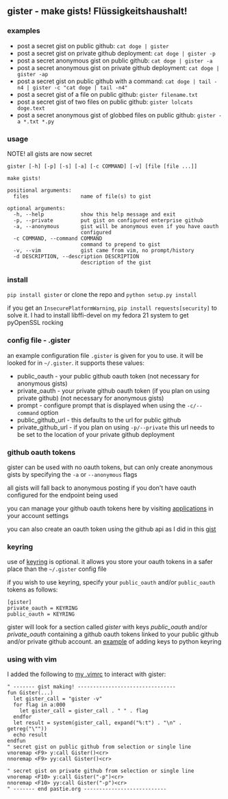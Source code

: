 ## gister - make gists! Flüssigkeitshaushalt!

### examples
* post a secret gist on public github:
`cat doge | gister`
* post a secret gist on private github deployment:
`cat doge | gister -p`
* post a secret anonymous gist on public github:
`cat doge | gister -a`
* post a secret anonymous gist on private github deployment:
`cat doge | gister -ap`
* post a secret gist on public github with a command:
`cat doge | tail -n4 | gister -c "cat doge | tail -n4"`
* post a secret gist of a file on public github:
`gister filename.txt`
* post a secret gist of two files on public github:
`gister lolcats doge.text`
* post a secret anonymous gist of globbed files on public github:
`gister -a *.txt *.py`

### usage
NOTE! all gists are now secret

    gister [-h] [-p] [-s] [-a] [-c COMMAND] [-v] [file [file ...]]

    make gists!

    positional arguments:
      files                 name of file(s) to gist

    optional arguments:
      -h, --help            show this help message and exit
      -p, --private         put gist on configured enterprise github
      -a, --anonymous       gist will be anonymous even if you have oauth
                            configured
      -c COMMAND, --command COMMAND
                            command to prepend to gist
      -v, --vim             gist came from vim, no prompt/history
      -d DESCRIPTION, --description DESCRIPTION
                            description of the gist

### install
`pip install gister` or clone the repo and `python setup.py install`

if you get an `InsecurePlatformWarning`, `pip install requests[security]` to solve it.
I had to install libffi-devel on my fedora 21 system to get pyOpenSSL rocking

### config file - .gister
an example configuration file `.gister` is given for you to use. it will be looked for in `~/.gister`. it supports these values:

* public\_oauth - your public github oauth token (not necessary for anonymous gists)
* private\_oauth - your private github oauth token (if you plan on using private github) (not necessary for anonymous gists)
* prompt - configure prompt that is displayed when using the `-c/--command` option
* public\_github\_url - this defaults to the url for public github
* private\_github\_url - if you plan on using `-p/--private` this url needs to be set to the location of your private github deployment

### github oauth tokens
gister can be used with no oauth tokens, but can only create anonymous gists by specifying the `-a` or `--anonymous` flags

all gists will fall back to anonymous posting if you don't have oauth configured for the endpoint being used

you can manage your github oauth tokens here by visiting [applications](https://github.com/settings/applications) in your account settings

you can also create an oauth token using the github api as I did in this [gist](http://gist.github.com/4482201)

### keyring
use of [keyring](http://pypi.python.org/pypi/keyring) is optional. it allows you store your oauth tokens in a safer place than the `~/.gister` config file

if you wish to use keyring, specify your `public_oauth` and/or `public_oauth` tokens as follows:
```
[gister]
private_oauth = KEYRING
public_oauth = KEYRING
```

gister will look for a section called *gister* with keys *public_oauth* and/or *private_oauth* containing a github oauth tokens linked to your public github and/or private github account. an [example](https://gist.github.com/4481060) of adding keys to python keyring

### using with vim
I added the following to [my .vimrc](http://github.com/tr3buchet/conf/blob/master/.vimrc) to interact with gister:

    " ------- gist making! --------------------------------
    fun Gister(...)
      let gister_call = "gister -v"
      for flag in a:000
        let gister_call = gister_call . " " . flag
      endfor
      let result = system(gister_call, expand("%:t") . "\n" . getreg("\""))
      echo result
    endfun
    " secret gist on public github from selection or single line
    vnoremap <F9> y:call Gister()<cr>
    nnoremap <F9> yy:call Gister()<cr>

    " secret gist on private github from selection or single line
    vnoremap <F10> y:call Gister("-p")<cr>
    nnoremap <F10> yy:call Gister("-p")<cr>
    " ------- end pastie.org ---------------------------
